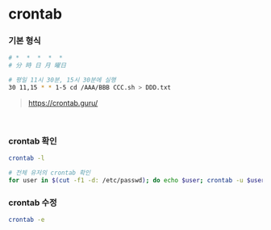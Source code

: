 crontab
===

### 기본 형식
```sh
# *  *  *  *  *
# 分 時 日 月 曜日

# 평일 11시 30분, 15시 30분에 실행
30 11,15 * * 1-5 cd /AAA/BBB CCC.sh > DDD.txt
```
>https://crontab.guru/

<br>

### crontab 확인
```sh
crontab -l

# 전체 유저의 crontab 확인
for user in $(cut -f1 -d: /etc/passwd); do echo $user; crontab -u $user -l; done
```

### crontab 수정
```sh
crontab -e
```
